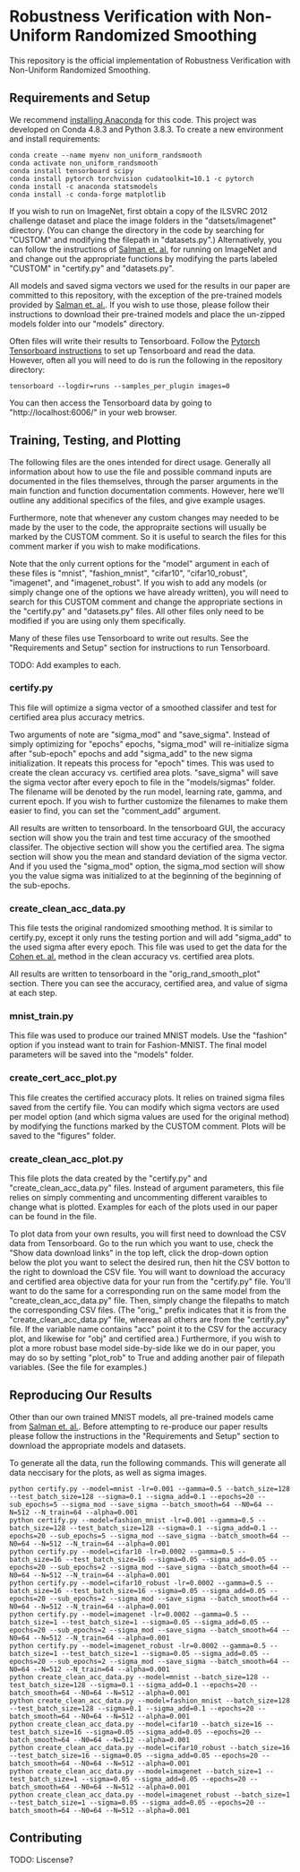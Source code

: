 # Robustness Verification with Non-Uniform Randomized Smoothing

This repository is the official implementation of Robustness Verification with Non-Uniform Randomized Smoothing. 

## Requirements and Setup

We recommend [installing Anaconda](https://docs.anaconda.com/anaconda/install/) for this code. This project was developed on Conda 4.8.3 and Python 3.8.3. To create a new environment and install requirements:

```setup
conda create --name myenv non_uniform_randsmooth
conda activate non_uniform_randsmooth
conda install tensorboard scipy
conda install pytorch torchvision cudatoolkit=10.1 -c pytorch
conda install -c anaconda statsmodels
conda install -c conda-forge matplotlib
```

If you wish to run on ImageNet, first obtain a copy of the ILSVRC 2012 challenge dataset and place the image folders in the "datsets/imagenet" directory. (You can change the directory in the code by searching for "CUSTOM" and modifying the filepath in "datasets.py".) Alternatively, you can follow the instructions of [Salman et. al.](https://github.com/Hadisalman/smoothing-adversarial) for running on ImageNet and and change out the appropriate functions by modifying the parts labeled "CUSTOM" in "certify.py" and "datasets.py".

All models and saved sigma vectors we used for the results in our paper are committed to this repository, with the exception of the pre-trained models provided by [Salman et. al.](https://github.com/Hadisalman/smoothing-adversarial). If you wish to use those, please follow their instructions to download their pre-trained models and place the un-zipped models folder into our "models" directory.

Often files will write their results to Tensorboard. Follow the [Pytorch Tensorboard instructions](https://pytorch.org/docs/stable/tensorboard.html) to set up Tensorboard and read the data. However, often all you will need to do is run the following in the repository directory:

```
tensorboard --logdir=runs --samples_per_plugin images=0
```

You can then access the Tensorboard data by going to "http://localhost:6006/" in your web browser.

## Training, Testing, and Plotting

The following files are the ones intended for direct usage. Generally all information about how to use the file and possible command inputs are documented in the files themselves, through the parser arguments in the main function and function documentation comments. However, here we'll outline any additional specifics of the files, and give example usages.

Furthermore, note that whenever any custom changes may needed to be made by the user to the code, the appropraite sections will usually be marked by the CUSTOM comment. So it is useful to search the files for this comment marker if you wish to make modifications. 

Note that the only current options for the "model" argument in each of these files is "mnist", "fashion_mnist", "cifar10", "cifar10_robust", "imagenet", and "imagenet_robust". If you wish to add any models (or simply change one of the options we have already written), you will need to search for this CUSTOM comment and change the appropriate sections in the "certify.py" and "datasets.py" files. All other files only need to be modified if you are using only them specifically.

Many of these files use Tensorboard to write out results. See the "Requirements and Setup" section for instructions to run Tensorboard.

TODO: Add examples to each.

### certify.py

This file will optimize a sigma vector of a smoothed classifer and test for certified area plus accuracy metrics.

Two arguments of note are "sigma_mod" and "save_sigma". Instead of simply optimizing for "epochs" epochs, "sigma_mod" will re-initialize sigma after "sub-epoch" epochs and add "sigma_add" to the new sigma initialization. It repeats this process for "epoch" times. This was used to create the clean accuracy vs. certified area plots. "save_sigma" will save the sigma vector after every epoch to file in the "models/sigmas" folder. The filename will be denoted by the run model, learning rate, gamma, and current epoch. If you wish to further customize the filenames to make them easier to find, you can set the "comment_add" argument.

All results are written to tensorboard. In the tensorboard GUI, the accuracy section will show you the train and test time accuracy of the smoothed classifer. The objective section will show you the certified area. The sigma section will show you the mean and standard deviation of the sigma vector. And if you used the "sigma_mod" option, the sigma_mod section will show you the value sigma was initialized to at the beginning of the beginning of the sub-epochs.

### create_clean_acc_data.py

This file tests the original randomized smoothing method. It is similar to certify.py, except it only runs the testing portion and will add "sigma_add" to the used sigma after every epoch. This file was used to get the data for the [Cohen et. al.](https://arxiv.org/abs/1902.02918) method in the clean accuracy vs. certified area plots.

All results are written to tensorboard in the "orig_rand_smooth_plot" section. There you can see the accuracy, certified area, and value of sigma at each step.

### mnist_train.py

This file was used to produce our trained MNIST models. Use the "fashion" option if you instead want to train for Fashion-MNIST. The final model parameters will be saved into the "models" folder.

### create_cert_acc_plot.py

This file creates the certified accuracy plots. It relies on trained sigma files saved from the certify file. You can modify which sigma vectors are used per model option (and which sigma values are used for the original method) by modifying the functions marked by the CUSTOM comment. Plots will be saved to the "figures" folder.

### create_clean_acc_plot.py

This file plots the data created by the "certify.py" and "create_clean_acc_data.py" files. Instead of argument parameters, this file relies on simply commenting and uncommenting different varaibles to change what is plotted. Examples for each of the plots used in our paper can be found in the file.

To plot data from your own results, you will first need to download the CSV data from Tensorboard. Go to the run which you want to use, check the "Show data download links" in the top left, click the drop-down option below the plot you want to select the desired run, then hit the CSV botton to the right to download the CSV file. You will want to download the accuracy and certified area objective data for your run from the "certify.py" file. You'll want to do the same for a corresponding run on the same model from the "create_clean_acc_data.py" file. Then, simply change the filepaths to match the corresponding CSV files. (The "orig_" prefix indicates that it is from the "create_clean_acc_data.py" file, whereas all others are from the "certify.py" file. If the variable name contains "acc" point it to the CSV for the accuracy plot, and likewise for "obj" and certified area.) Furthermore, if you wish to plot a more robust base model side-by-side like we do in our paper, you may do so by setting "plot_rob" to True and adding another pair of filepath variables. (See the file for examples.)

## Reproducing Our Results

Other than our own trained MNIST models, all pre-trained models came from [Salman et. al.](https://github.com/Hadisalman/smoothing-adversarial). Before attempting to re-produce our paper results please follow the instructions in the "Requirements and Setup" section to download the appropriate models and datasets.

To generate all the data, run the following commands. This will generate all data neccisary for the plots, as well as sigma images.

```
python certify.py --model=mnist -lr=0.001 --gamma=0.5 --batch_size=128 --test_batch_size=128 --sigma=0.1 --sigma_add=0.1 --epochs=20 --sub_epochs=5 --sigma_mod --save_sigma --batch_smooth=64 --N0=64 --N=512 --N_train=64 --alpha=0.001
python certify.py --model=fashion_mnist -lr=0.001 --gamma=0.5 --batch_size=128 --test_batch_size=128 --sigma=0.1 --sigma_add=0.1 --epochs=20 --sub_epochs=5 --sigma_mod --save_sigma --batch_smooth=64 --N0=64 --N=512 --N_train=64 --alpha=0.001
python certify.py --model=cifar10 -lr=0.0002 --gamma=0.5 --batch_size=16 --test_batch_size=16 --sigma=0.05 --sigma_add=0.05 --epochs=20 --sub_epochs=2 --sigma_mod --save_sigma --batch_smooth=64 --N0=64 --N=512 --N_train=64 --alpha=0.001
python certify.py --model=cifar10_robust -lr=0.0002 --gamma=0.5 --batch_size=16 --test_batch_size=16 --sigma=0.05 --sigma_add=0.05 --epochs=20 --sub_epochs=2 --sigma_mod --save_sigma --batch_smooth=64 --N0=64 --N=512 --N_train=64 --alpha=0.001
python certify.py --model=imagenet -lr=0.0002 --gamma=0.5 --batch_size=1 --test_batch_size=1 --sigma=0.05 --sigma_add=0.05 --epochs=20 --sub_epochs=2 --sigma_mod --save_sigma --batch_smooth=64 --N0=64 --N=512 --N_train=64 --alpha=0.001
python certify.py --model=imagenet_robust -lr=0.0002 --gamma=0.5 --batch_size=1 --test_batch_size=1 --sigma=0.05 --sigma_add=0.05 --epochs=20 --sub_epochs=2 --sigma_mod --save_sigma --batch_smooth=64 --N0=64 --N=512 --N_train=64 --alpha=0.001
python create_clean_acc_data.py --model=mnist --batch_size=128 --test_batch_size=128 --sigma=0.1 --sigma_add=0.1 --epochs=20 --batch_smooth=64 --N0=64 --N=512 --alpha=0.001
python create_clean_acc_data.py --model=fashion_mnist --batch_size=128 --test_batch_size=128 --sigma=0.1 --sigma_add=0.1 --epochs=20 --batch_smooth=64 --N0=64 --N=512 --alpha=0.001
python create_clean_acc_data.py --model=cifar10 --batch_size=16 --test_batch_size=16 --sigma=0.05 --sigma_add=0.05 --epochs=20 --batch_smooth=64 --N0=64 --N=512 --alpha=0.001
python create_clean_acc_data.py --model=cifar10_robust --batch_size=16 --test_batch_size=16 --sigma=0.05 --sigma_add=0.05 --epochs=20 --batch_smooth=64 --N0=64 --N=512 --alpha=0.001
python create_clean_acc_data.py --model=imagenet --batch_size=1 --test_batch_size=1 --sigma=0.05 --sigma_add=0.05 --epochs=20 --batch_smooth=64 --N0=64 --N=512 --alpha=0.001
python create_clean_acc_data.py --model=imagenet_robust --batch_size=1 --test_batch_size=1 --sigma=0.05 --sigma_add=0.05 --epochs=20 --batch_smooth=64 --N0=64 --N=512 --alpha=0.001
```

## Contributing

TODO: Liscense?
